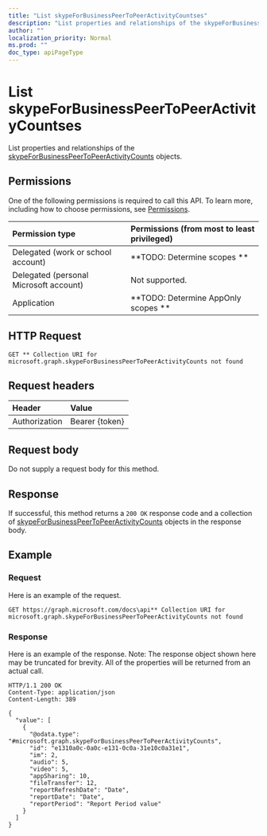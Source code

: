 ```yaml
---
title: "List skypeForBusinessPeerToPeerActivityCountses"
description: "List properties and relationships of the skypeForBusinessPeerToPeerActivityCounts objects."
author: ""
localization_priority: Normal
ms.prod: ""
doc_type: apiPageType
---
```


# List skypeForBusinessPeerToPeerActivityCountses

List properties and relationships of the [skypeForBusinessPeerToPeerActivityCounts](../resources/skypeforbusinesspeertopeeractivitycounts.md) objects.

## Permissions
One of the following permissions is required to call this API. To learn more, including how to choose permissions, see [Permissions](/concepts/permissions-reference.md).

|Permission type|Permissions (from most to least privileged)|
|:---|:---|
|Delegated (work or school account)|**TODO: Determine scopes **|
|Delegated (personal Microsoft account)|Not supported.|
|Application|**TODO: Determine AppOnly scopes **|

## HTTP Request
<!-- {
  "blockType": "ignored"
}
-->
``` http
GET ** Collection URI for microsoft.graph.skypeForBusinessPeerToPeerActivityCounts not found
```

## Request headers
|Header|Value|
|:---|:---|
|Authorization|Bearer {token}|

## Request body
Do not supply a request body for this method.

## Response
If successful, this method returns a `200 OK` response code and a collection of [skypeForBusinessPeerToPeerActivityCounts](../resources/skypeforbusinesspeertopeeractivitycounts.md) objects in the response body.

## Example

### Request
Here is an example of the request.
<!-- {
  "blockType": "request",
  "name": "get_skypeforbusinesspeertopeeractivitycounts"
}
-->
``` http
GET https://graph.microsoft.com/docs\api** Collection URI for microsoft.graph.skypeForBusinessPeerToPeerActivityCounts not found
```

### Response
Here is an example of the response. Note: The response object shown here may be truncated for brevity. All of the properties will be returned from an actual call.
<!-- {
  "blockType": "response",
  "truncated": true,
  "@odata.type": "collection(microsoft.graph.skypeforbusinesspeertopeeractivitycounts)"
}
-->
``` http
HTTP/1.1 200 OK
Content-Type: application/json
Content-Length: 389

{
  "value": [
    {
      "@odata.type": "#microsoft.graph.skypeForBusinessPeerToPeerActivityCounts",
      "id": "e1310a0c-0a0c-e131-0c0a-31e10c0a31e1",
      "im": 2,
      "audio": 5,
      "video": 5,
      "appSharing": 10,
      "fileTransfer": 12,
      "reportRefreshDate": "Date",
      "reportDate": "Date",
      "reportPeriod": "Report Period value"
    }
  ]
}
```

